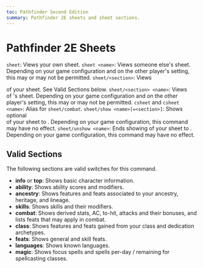 ```yaml
---
toc: Pathfinder Second Edition
summary: Pathfinder 2E sheets and sheet sections.
---
```


# Pathfinder 2E Sheets

`sheet`: Views your own sheet.
`sheet <name>`: Views someone else's sheet. Depending on your game configuration and on the other player's setting, this may or may not be permitted.
`sheet/<section>`: Views <section> of your sheet. See Valid Sections below.
`sheet/<section> <name>`: Views <section> of <name>'s sheet. Depending on your game configuration and on the other player's setting, this may or may not be permitted.
`csheet` and `csheet <name>`: Alias for `sheet/combat`.
`sheet/show <name>[=<section>]`: Shows optional <section> of your sheet to <name>. Depending on your game configuration, this command may have no effect.
`sheet/unshow <name>`: Ends showing of your sheet to <name>. Depending on your game configuration, this command may have no effect.

## Valid Sections

The following sections are valid switches for this command.

* **info** or **top**: Shows basic character information.
* **ability**: Shows ability scores and modifiers.
* **ancestry**: Shows features and feats associated to your ancestry, heritage, and lineage.
* **skills**: Shows skills and their modifiers.
* **combat**: Shows derived stats, AC, to-hit, attacks and their bonuses, and lists feats that may apply in combat.
* **class**: Shows features and feats gained from your class and dedication archetypes.
* **feats**: Shows general and skill feats.
* **languages**: Shows known languages.
* **magic**: Shows focus spells and spells per-day / remaining for spellcasting classes.
